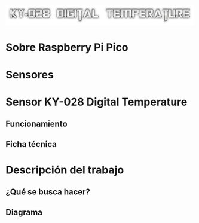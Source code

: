 ![Titulo](cooltext399271184396629.png)

# Sobre Raspberry Pi Pico

# Sensores

# Sensor KY-028 Digital Temperature

## Funcionamiento

## Ficha técnica 

# Descripción del trabajo

## ¿Qué se busca hacer?

## Diagrama
